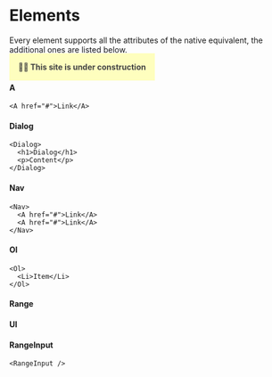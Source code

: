 # Elements

Every element supports all the attributes of the native equivalent, the additional ones are listed below.

<span style='background:#ffff0040;color:#444;font-weight:bold;padding:1rem'>🙋‍♂️ This site is under construction </span>

#### A

```tsx
<A href="#">Link</A>
```

#### Dialog

```tsx
<Dialog>
  <h1>Dialog</h1>
  <p>Content</p>
</Dialog>
```

#### Nav

```tsx
<Nav>
  <A href="#">Link</A>
  <A href="#">Link</A>
</Nav>
```

#### Ol

```tsx
<Ol>
  <Li>Item</Li>
</Ol>
```

#### Range

#### Ul

#### RangeInput

```tsx
<RangeInput />
```
